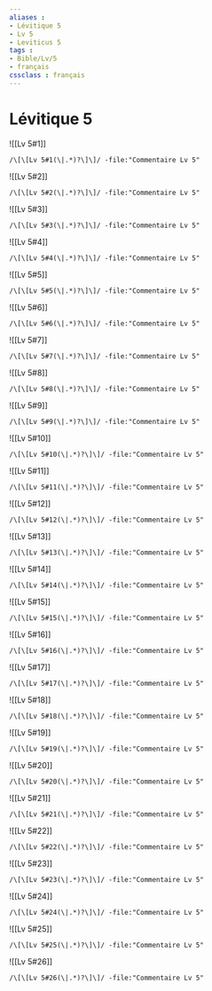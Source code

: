 ```yaml
---
aliases : 
- Lévitique 5
- Lv 5
- Leviticus 5
tags : 
- Bible/Lv/5
- français
cssclass : français
---
```


# Lévitique 5

![[Lv 5#1]]

```query
/\[\[Lv 5#1(\|.*)?\]\]/ -file:"Commentaire Lv 5"
```

![[Lv 5#2]]

```query
/\[\[Lv 5#2(\|.*)?\]\]/ -file:"Commentaire Lv 5"
```

![[Lv 5#3]]

```query
/\[\[Lv 5#3(\|.*)?\]\]/ -file:"Commentaire Lv 5"
```

![[Lv 5#4]]

```query
/\[\[Lv 5#4(\|.*)?\]\]/ -file:"Commentaire Lv 5"
```

![[Lv 5#5]]

```query
/\[\[Lv 5#5(\|.*)?\]\]/ -file:"Commentaire Lv 5"
```

![[Lv 5#6]]

```query
/\[\[Lv 5#6(\|.*)?\]\]/ -file:"Commentaire Lv 5"
```

![[Lv 5#7]]

```query
/\[\[Lv 5#7(\|.*)?\]\]/ -file:"Commentaire Lv 5"
```

![[Lv 5#8]]

```query
/\[\[Lv 5#8(\|.*)?\]\]/ -file:"Commentaire Lv 5"
```

![[Lv 5#9]]

```query
/\[\[Lv 5#9(\|.*)?\]\]/ -file:"Commentaire Lv 5"
```

![[Lv 5#10]]

```query
/\[\[Lv 5#10(\|.*)?\]\]/ -file:"Commentaire Lv 5"
```

![[Lv 5#11]]

```query
/\[\[Lv 5#11(\|.*)?\]\]/ -file:"Commentaire Lv 5"
```

![[Lv 5#12]]

```query
/\[\[Lv 5#12(\|.*)?\]\]/ -file:"Commentaire Lv 5"
```

![[Lv 5#13]]

```query
/\[\[Lv 5#13(\|.*)?\]\]/ -file:"Commentaire Lv 5"
```

![[Lv 5#14]]

```query
/\[\[Lv 5#14(\|.*)?\]\]/ -file:"Commentaire Lv 5"
```

![[Lv 5#15]]

```query
/\[\[Lv 5#15(\|.*)?\]\]/ -file:"Commentaire Lv 5"
```

![[Lv 5#16]]

```query
/\[\[Lv 5#16(\|.*)?\]\]/ -file:"Commentaire Lv 5"
```

![[Lv 5#17]]

```query
/\[\[Lv 5#17(\|.*)?\]\]/ -file:"Commentaire Lv 5"
```

![[Lv 5#18]]

```query
/\[\[Lv 5#18(\|.*)?\]\]/ -file:"Commentaire Lv 5"
```

![[Lv 5#19]]

```query
/\[\[Lv 5#19(\|.*)?\]\]/ -file:"Commentaire Lv 5"
```

![[Lv 5#20]]

```query
/\[\[Lv 5#20(\|.*)?\]\]/ -file:"Commentaire Lv 5"
```

![[Lv 5#21]]

```query
/\[\[Lv 5#21(\|.*)?\]\]/ -file:"Commentaire Lv 5"
```

![[Lv 5#22]]

```query
/\[\[Lv 5#22(\|.*)?\]\]/ -file:"Commentaire Lv 5"
```

![[Lv 5#23]]

```query
/\[\[Lv 5#23(\|.*)?\]\]/ -file:"Commentaire Lv 5"
```

![[Lv 5#24]]

```query
/\[\[Lv 5#24(\|.*)?\]\]/ -file:"Commentaire Lv 5"
```

![[Lv 5#25]]

```query
/\[\[Lv 5#25(\|.*)?\]\]/ -file:"Commentaire Lv 5"
```

![[Lv 5#26]]

```query
/\[\[Lv 5#26(\|.*)?\]\]/ -file:"Commentaire Lv 5"
```

